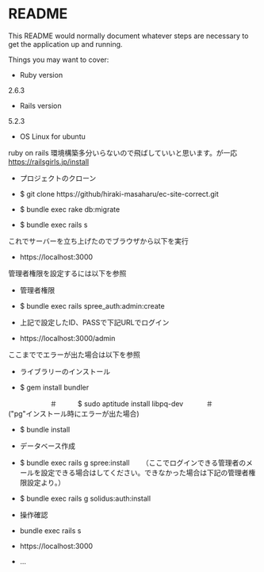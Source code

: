 # README

This README would normally document whatever steps are necessary to get the
application up and running.

Things you may want to cover:

* Ruby version

2.6.3

*  Rails version

5.2.3

* OS Linux for ubuntu

ruby on rails 環境構築多分いらないので飛ばしていいと思います。が一応　https://railsgirls.jp/install

* プロジェクトのクローン

* $ git clone https://github/hiraki-masaharu/ec-site-correct.git

* $ bundle exec rake db:migrate

* $ bundle exec rails s

これでサーバーを立ち上げたのでブラウザから以下を実行

* https://localhost:3000

管理者権限を設定するには以下を参照

* 管理者権限

* $ bundle exec rails spree_auth:admin:create

* 上記で設定したID、PASSで下記URLでログイン

* https://localhost:3000/admin

ここまででエラーが出た場合は以下を参照

* ライブラリーのインストール

* $ gem install bundler

　　　　　　＃　　　$ sudo aptitude install libpq-dev
      　　　＃　　　　("pg"インストール時にエラーが出た場合)

* $ bundle install

* データベース作成

* $ bundle exec rails g spree:install
　　（ここでログインできる管理者のメールを設定できる場合はしてください。できなかった場合は下記の管理者権限設定より。）

* $ bundle exec rails g solidus:auth:install

* 操作確認

* bundle exec rails s

* https://localhost:3000




* ...
